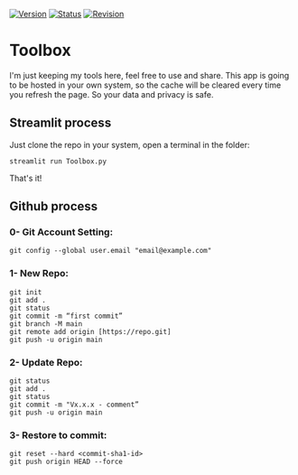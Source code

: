[![Version](https://img.shields.io/badge/Version-0.0.1-blue)](https://83hn4m.streamlit.app)
[![Status](https://img.shields.io/badge/Status-text_tools-yellow)](https://83hn4m.streamlit.app)
[![Revision](https://img.shields.io/badge/Last_Edit-Nov_2023-green)](https://83hn4m.streamlit.app)

# Toolbox
I'm just keeping my tools here, feel free to use and share.
This app is going to be hosted in your own system, so the cache will be cleared every time you refresh the page.
So your data and privacy is safe.

## Streamlit process
Just clone the repo in your system, open a terminal in the folder:
```
streamlit run Toolbox.py
```
That's it!

## Github process

### 0- Git Account Setting:
```
git config --global user.email "email@example.com"
```

### 1- New Repo:
```
git init
git add .
git status
git commit -m “first commit”
git branch -M main
git remote add origin [https://repo.git]
git push -u origin main
```

### 2- Update Repo:
```
git status
git add .
git status
git commit -m "Vx.x.x - comment”
git push -u origin main
```

### 3- Restore to commit:
```
git reset --hard <commit-sha1-id>
git push origin HEAD --force
```
